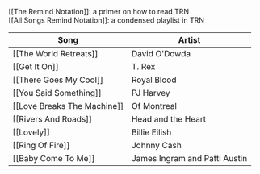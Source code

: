 [[The Remind Notation]]: a primer on how to read TRN  
[[All Songs Remind Notation]]: a condensed playlist in TRN

| Song                                | Artist            |
|-------------------------------------|-------------------|
| [[The World Retreats]]              | David O'Dowda |
| [[Get It On]]                       | T. Rex |
| [[There Goes My Cool]]              | Royal Blood |
| [[You Said Something]]              | PJ Harvey |
| [[Love Breaks The Machine]]         | Of Montreal |
| [[Rivers And Roads]]                | Head and the Heart |
| [[Lovely]]                          | Billie Eilish |
| [[Ring Of Fire]]                    | Johnny Cash |
| [[Baby Come To Me]]                 | James Ingram and Patti Austin  |